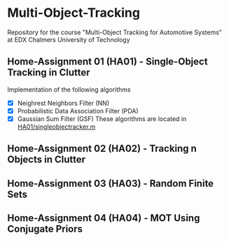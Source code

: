 # Multi-Object-Tracking
Repository for the course "Multi-Object Tracking for Automotive Systems" at EDX Chalmers University of Technology

## Home-Assignment 01 (HA01) - Single-Object Tracking in Clutter
Implementation of the following algorithms
- [x] Neighrest Neighbors Filter (NN)
- [x] Probabilistic Data Association Filter (PDA)
- [x] Gaussian Sum Filter (GSF)
These algorithms are located in [HA01/singleobjectracker.m](https://github.com/lucasrm25/Multi-Object-Tracking/blob/HA01_implementation/HA01/singleobjectracker.m)

## Home-Assignment 02 (HA02) - Tracking n Objects in Clutter


## Home-Assignment 03 (HA03) - Random Finite Sets


## Home-Assignment 04 (HA04) - MOT Using Conjugate Priors
